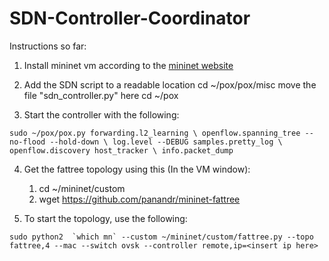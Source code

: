 # SDN-Controller-Coordinator
Instructions so far:
1. Install mininet vm according to the [mininet website](http://mininet.org/download/#option-1-mininet-vm-installation-easy-recommended)

2. Add the SDN script to a readable location
     cd ~/pox/pox/misc
     move the file "sdn_controller.py" here
     cd ~/pox

3. Start the controller with the following:

``sudo ~/pox/pox.py forwarding.l2_learning \
  openflow.spanning_tree --no-flood --hold-down \
  log.level --DEBUG samples.pretty_log \
  openflow.discovery host_tracker \
  info.packet_dump``

4. Get the fattree topology using this (In the VM window):
    1. cd ~/mininet/custom
    2. wget https://github.com/panandr/mininet-fattree

5. To start the topology, use the following:

``sudo python2  `which mn` --custom ~/mininet/custom/fattree.py --topo fattree,4 --mac --switch ovsk --controller remote,ip=<insert ip here>``

